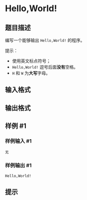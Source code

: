# Hello,World!

## 题目描述

编写一个能够输出 `Hello,World!` 的程序。

提示：
- 使用英文标点符号；
- `Hello,World!` 逗号后面**没有**空格。
- `H` 和 `W` 为**大写**字母。


## 输入格式



## 输出格式



## 样例 #1

### 样例输入 #1
```
无
```

### 样例输出 #1

```
Hello,World!
```

## 提示


